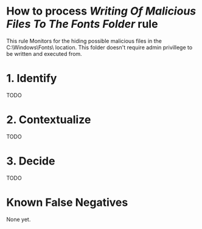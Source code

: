 # How to process *Writing Of Malicious Files To The Fonts Folder* rule
This rule Monitors for the hiding possible malicious files in the C:\Windows\Fonts\ location. This folder doesn't require admin privillege to be written and executed from.

# 1. Identify
TODO

# 2. Contextualize
TODO

# 3. Decide
TODO

# Known False Negatives
None yet.
